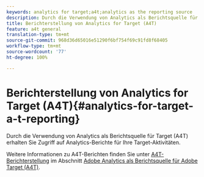 ```yaml
---
keywords: analytics for target;a4t;analytics as the reporting source
description: Durch die Verwendung von Analytics als Berichtsquelle für Target (A4T) erhalten Sie Zugriff auf Analytics-Berichte für Ihre Target-Aktivitäten.
title: Berichterstellung von Analytics for Target (A4T)
feature: a4t general
translation-type: tm+mt
source-git-commit: 968d36d65016e51290f6bf754f69c91fd8f68405
workflow-type: tm+mt
source-wordcount: '77'
ht-degree: 100%

---
```



# Berichterstellung von Analytics for Target (A4T){#analytics-for-target-a-t-reporting}

Durch die Verwendung von Analytics als Berichtsquelle für Target (A4T) erhalten Sie Zugriff auf Analytics-Berichte für Ihre Target-Aktivitäten.

Weitere Informationen zu A4T-Berichten finden Sie unter [A4T-Berichterstellung](/help/c-integrating-target-with-mac/a4t/reporting.md#concept_716AF8D545AD404EAAEE99A6DB7B9483) im Abschnitt [Adobe Analytics als Berichtsquelle für Adobe Target (A4T)](/help/c-integrating-target-with-mac/a4t/a4t.md#concept_7540C8C04259434AB6EE33B09F47A1DE).
